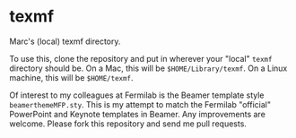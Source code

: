 # texmf

Marc's (local) texmf directory.

To use this, clone the repository and put in wherever your "local"
`texmf` directory should be. On a Mac, this will be
`$HOME/Library/texmf`. On a Linux machine, this will be `$HOME/texmf`.

Of interest to my colleagues at Fermilab is the Beamer template style
`beamerthemeMFP.sty`. This is my attempt to match the Fermilab
"official" PowerPoint and Keynote templates in Beamer. Any
improvements are welcome. Please fork this repository and send me pull
requests.

